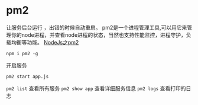 # pm2 
让服务后台运行 ，出错的时候自动重启。
pm2是一个进程管理工具,可以用它来管理你的node进程，并查看node进程的状态，当然也支持性能监控，进程守护，负载均衡等功能。
[NodeJs之pm2
](https://www.cnblogs.com/zqzjs/archive/2016/12/22/6210645.html#pm2)
```
npm i pm2 -g
```


开启服务

`pm2 start app.js `

`pm2 list` 查看所有服务
`pm2 show app` 查看详细服务信息
`pm2 logs` 查看打印的日志
